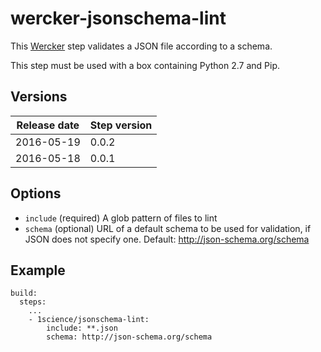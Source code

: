 # wercker-jsonschema-lint

This [Wercker](http://wercker.com/) step validates a JSON file according to a schema.

This step must be used with a box containing Python 2.7 and Pip.


## Versions

| Release date | Step version |
| -------------| -------------|
| 2016-05-19   | 0.0.2        |
| 2016-05-18   | 0.0.1        |


## Options

* `include` (required) A glob pattern of files to lint
* `schema` (optional) URL of a default schema to be used for validation, if JSON does not specify one. Default: http://json-schema.org/schema

## Example

```
build:
  steps:
    ...
    - 1science/jsonschema-lint:
        include: **.json
        schema: http://json-schema.org/schema
```
